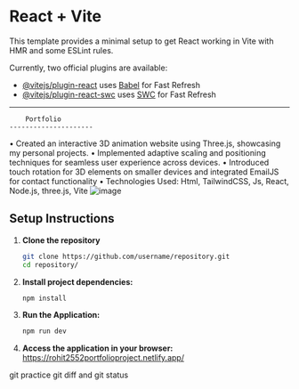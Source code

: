 

# React + Vite

This template provides a minimal setup to get React working in Vite with HMR and some ESLint rules.

Currently, two official plugins are available:

- [@vitejs/plugin-react](https://github.com/vitejs/vite-plugin-react/blob/main/packages/plugin-react/README.md) uses [Babel](https://babeljs.io/) for Fast Refresh
- [@vitejs/plugin-react-swc](https://github.com/vitejs/vite-plugin-react-swc) uses [SWC](https://swc.rs/) for Fast Refresh



---------------------------------------------------------------------------------------------------------------
		Portfolio
	---------------------
 • Created an interactive 3D animation website using Three.js, showcasing my personal projects.
 • Implemented adaptive scaling and positioning techniques for seamless user experience across devices.
 • Introduced touch rotation for 3D elements on smaller devices and integrated EmailJS for contact functionality
 • Technologies Used: Html, TailwindCSS, Js, React, Node.js, three.js, Vite
 ![image](https://github.com/user-attachments/assets/657b2c4c-2814-4f38-b403-a96092f52519)


## Setup Instructions
1. **Clone the repository**
   ```bash
   git clone https://github.com/username/repository.git
   cd repository/
2. **Install project dependencies:**
   ```bash
   npm install
3. **Run the Application:**
   ```bash
   npm run dev
4. **Access the application in your browser:**
   https://rohit2552portfolioproject.netlify.app/
   



git practice 
git diff and git status
